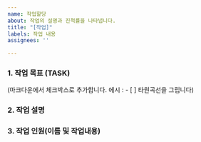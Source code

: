 ```yaml
---
name: 작업할당
about: 작업의 설명과 진척률을 나타냅니다.
title: "[작업]"
labels: 작업 내용
assignees: ''

---
```


### 1. 작업 목표 (TASK)

(마크다운에서 체크박스로 추가합니다. 에시 : - [ ] 타원곡선을 그립니다)

### 2. 작업 설명


### 3. 작업 인원(이름 및 작업내용)

